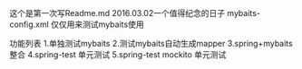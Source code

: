 这个是第一次写Readme.md
2016.03.02一个值得纪念的日子
mybaits-config.xml 仅仅用来测试mybaits使用


功能列表
	1.单独测试mybaits
	2.测试mybaits自动生成mapper
	3.spring+mybaits整合
	4.spring-test 单元测试
	5.spring-test mockito 单元测试
